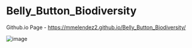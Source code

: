 # Belly_Button_Biodiversity

Github.io Page - https://mmelendez2.github.io/Belly_Button_Biodiversity/

![image](https://user-images.githubusercontent.com/89496798/147891592-59cdcdb7-22c5-4468-a3eb-867bbcae0f08.png)
